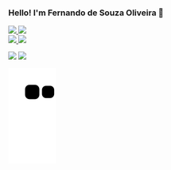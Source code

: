 ### Hello! I'm Fernando de Souza Oliveira 👋

<div>
  <a href="https://github.com/fefoliveira">
  <img weight='420' src='https://github-readme-stats.vercel.app/api?username=fefoliveira&show_icons=true&count_private=true&theme=merko' />
  <img height='195' src='https://github-readme-stats.vercel.app/api/top-langs/?username=fefoliveira&layout=compact&langs_count=16&theme=merko' />
</div>

<div>
  <img height='50' src="https://cdn.jsdelivr.net/gh/devicons/devicon/icons/python/python-original.svg" />
  <img height='50' src="https://cdn.jsdelivr.net/gh/devicons/devicon/icons/c/c-original.svg" />
  
  <!-- LOADING 😆📚👨‍💻...
  <img height='50' src="https://cdn.jsdelivr.net/gh/devicons/devicon/icons/html5/html5-original.svg" />
  <img height='50' src="https://cdn.jsdelivr.net/gh/devicons/devicon/icons/css3/css3-original.svg" />
  <img height='50' src="https://cdn.jsdelivr.net/gh/devicons/devicon/icons/javascript/javascript-original.svg" />
   -->             
</div>

<p></p>
<a href='https://mail.google.com/mail/?view=cm&fs=1&to=ofernando58@gmail.com&su=Hi&body=Say-Something'><img src='https://img.shields.io/badge/Gmail-D14836?style=for-the-badge&logo=gmail&logoColor=white'></a>
<a href='https://www.linkedin.com/in/fernandooliveiraa/'><img src='https://img.shields.io/badge/LinkedIn-0077B5?style=for-the-badge&logo=linkedin&logoColor=white'></a>

![snake animation](https://github.com/fefoliveira/fefoliveira/blob/output/github-contribution-grid-snake2.svg)


